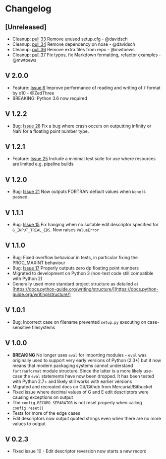 # Changelog

## [Unreleased]

- Cleanup: [pull 33](https://github.com/brendanarnold/py-fortranformat/pull/33) Remove unused setup.cfg - @davidsch
- Cleanup: [pull 34](https://github.com/brendanarnold/py-fortranformat/pull/34) Remove dependency on nose - @davidsch
- Cleanup: [pull 36](https://github.com/brendanarnold/py-fortranformat/pull/36) Remove extra files from repo - @mwtoews
- Cleanup: [pull 37](https://github.com/brendanarnold/py-fortranformat/pull/37) Fix typos, fix Markdown formatting, refactor examples - @mwtoews

## V 2.0.0

- Feature: [Issue 6](https://github.com/brendanarnold/py-fortranformat/issues/6) Improve performance of reading and writing of `F` format by x10 - @ZedThree
- BREAKING: Python 3.6 now required

## V 1.2.2

- Bug: [Issue 28](https://github.com/brendanarnold/py-fortranformat/issues/28) Fix a bug where crash occurs on outputting infinity or NaN for a floating point number type.

## V 1.2.1

- Feature: [Issue 25](https://github.com/brendanarnold/py-fortranformat/issues/25) Include a minimal test suite for use where resources are limited e.g. pipeline builds

## V 1.2.0

- Bug: [Issue 21](https://github.com/brendanarnold/py-fortranformat/issues/21) Now outputs FORTRAN default values when `None` is passed.

## V 1.1.1

- Bug: [Issue 15](https://github.com/brendanarnold/py-fortranformat/issues/15) Fix hanging when no suitable edit descriptor specified for `G_INPUT_TRIAL_EDS`. Now raises `ValueError`

## V 1.1.0

- Bug: Fixed overflow behaviour in tests, in particular fixing the PROC_MAXINT behaviour
- Bug: [Issue 17](https://github.com/brendanarnold/py-fortranformat/issues/17) Properly outputs zero dp floating point numbers
- Migrated to development on Python 3 (non-test code still compatible with Python 2)
- Generally used more standard project structure as detailed at [https://docs.python-guide.org/writing/structure/](https://docs.python-guide.org/writing/structure/)

## V 1.0.1

- Bug: Incorrect case on filename prevented `setup.py` executing on case-sensitive filesystems

## V 1.0.0

- **BREAKING** No longer uses `eval` for importing modules - `eval` was originally used to support very early versions of Python (2.3+) but it now means that modern packaging systems cannot understand `fortranformat` module structure. Since the latter is a more likely use-case the `eval` statements have now been dropped. It has been tested with Python 2.7+ and likely still works with earlier versions
- Migrated and recreated docs on Git/Github from Mercurial/Bitbucket
- Fixed issue where decimal values of G and E edit descriptors were causing exceptions on output
- The `config.RECORD_SEPARATOR` is not reset properly when calling `config.reset()`
- Tests for more of the edge cases
- Edit descriptors now output quoted strings even when there are no more values to output

## V 0.2.3

- Fixed issue 10 - Edit descriptor reversion now starts a new record
